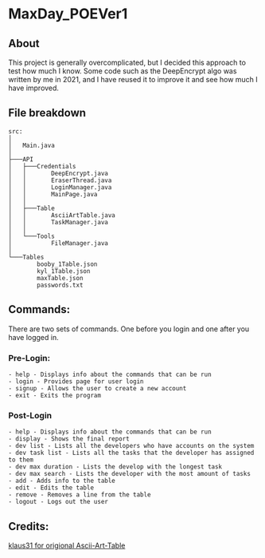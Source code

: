 # MaxDay_POEVer1

## About

This project is generally overcomplicated, but I decided this approach to test how much I know. Some code such as
the DeepEncrypt algo was written by me in 2021, and I have reused it to improve it and see how much I have improved.

## File breakdown

```text
src:
│
│   Main.java
│
├───API
│   ├───Credentials
│   │       DeepEncrypt.java
│   │       EraserThread.java
│   │       LoginManager.java
│   │       MainPage.java
│   │
│   ├───Table
│   │       AsciiArtTable.java
│   │       TaskManager.java
│   │
│   └───Tools
│           FileManager.java
│
└───Tables
        booby_1Table.json
        kyl_1Table.json
        maxTable.json
        passwords.txt
```

## Commands:

There are two sets of commands. One before you login and one after you have logged in.

### Pre-Login:

    - help - Displays info about the commands that can be run
    - login - Provides page for user login    
    - signup - Allows the user to create a new account
    - exit - Exits the program

### Post-Login

    - help - Displays info about the commands that can be run
    - display - Shows the final report
    - dev list - Lists all the developers who have accounts on the system
    - dev task list - Lists all the tasks that the developer has assigned to them
    - dev max duration - Lists the develop with the longest task
    - dev max search - Lists the developer with the most amount of tasks
    - add - Adds info to the table
    - edit - Edits the table
    - remove - Removes a line from the table
    - logout - Logs out the user

## Credits:

[klaus31 for origional Ascii-Art-Table](https://github.com/klaus31/ascii-art-table)


